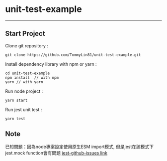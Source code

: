 # unit-test-example
---
## Start Project
Clone git repository :
```
git clone https://github.com/TommyLin81/unit-test-example.git
```
Install dependency library with npm or yarn : 
```
cd unit-test-example
npm install  // with npm
yarn // with yarn
```
Run node project :
```
yarn start
```
Run jest unit test :
```
yarn test
```

## Note
已知問題：因為node專案設定使用原生ESM import模式, 但是jest在該模式下 jest.mock function會有問題
[jest-github-issues link](https://github.com/facebook/jest/issues/10025)